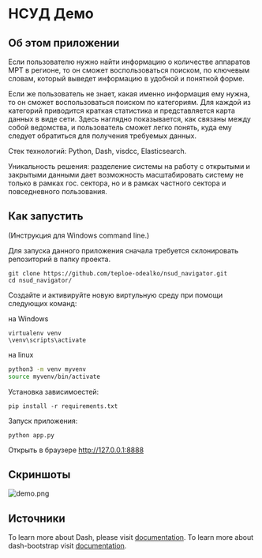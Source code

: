 # НСУД Демо

## Об этом приложении

Если пользователю нужно найти информацию о количестве аппаратов МРТ в регионе, то он сможет воспользоваться поиском, по ключевым словам, который выведет информацию в удобной и понятной форме.

Если же пользователь не знает, какая именно информация ему нужна, то он сможет воспользоваться поиском по категориям. Для каждой из категорий приводится краткая статистика и представляется карта данных в виде сети. Здесь наглядно показывается, как связаны между собой ведомства, и пользователь сможет легко понять, куда ему следует обратиться для получения требуемых данных.

Стек технологий: Python, Dash, visdcc, Elasticsearch.

Уникальность решения: разделение системы на работу с открытыми и закрытыми данными дает возможность масштабировать систему не только в рамках гос. сектора, но и в рамках частного сектора и повседневного пользования.

## Как запустить

(Инструкция для Windows command line.)

Для запуска данного приложения сначала требуется склонировать репозиторий в папку проекта.

```
git clone https://github.com/teploe-odealko/nsud_navigator.git
cd nsud_navigator/
```
Создайте и активируйте новую виртульную среду при помощи следующих команд:

на Windows

```
virtualenv venv
\venv\scripts\activate
```

на linux

```bash
python3 -m venv myvenv
source myvenv/bin/activate
```

Установка зависимоестей:

```
pip install -r requirements.txt
```
Запуск приложения:

```
python app.py
```
Открыть в браузере http://127.0.0.1:8888


## Скриншоты

![demo.png](demo.png)

## Источники

To learn more about Dash, please visit [documentation](https://plot.ly/dash).
To learn more about dash-bootstrap visit [documentation](https://dash-bootstrap-components.opensource.faculty.ai/).
